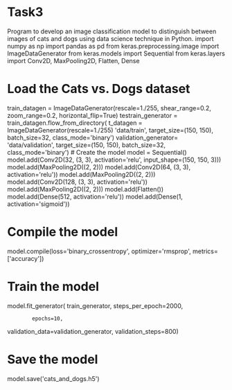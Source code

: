 # Task3
 Program to develop an image classification model to distinguish between images of cats and dogs using data science technique in Python.
import numpy as np
import pandas as pd
from keras.preprocessing.image import ImageDataGenerator
from keras.models import Sequential
from keras.layers import Conv2D, MaxPooling2D, Flatten, Dense
# Load the Cats vs. Dogs dataset
train_datagen = ImageDataGenerator(rescale=1./255, shear_range=0.2, zoom_range=0.2, horizontal_flip=True)
testrain_generator = train_datagen.flow_from_directory(
t_datagen = ImageDataGenerator(rescale=1./255)
        'data/train',
        target_size=(150, 150),
        batch_size=32,
        class_mode='binary')
validation_generator= 'data/validation',
        target_size=(150, 150),
        batch_size=32,
        class_mode='binary')
        # Create the model
model = Sequential()
model.add(Conv2D(32, (3, 3), activation='relu', input_shape=(150, 150, 3)))
model.add(MaxPooling2D((2, 2)))
model.add(Conv2D(64, (3, 3), activation='relu'))
model.add(MaxPooling2D((2, 2)))
model.add(Conv2D(128, (3, 3), activation='relu'))
model.add(MaxPooling2D((2, 2)))
model.add(Flatten())
model.add(Dense(512, activation='relu'))
model.add(Dense(1, activation='sigmoid'))
# Compile the model
model.compile(loss='binary_crossentropy',
              optimizer='rmsprop',
              metrics=['accuracy'])
# Train the model
model.fit_generator(
        train_generator,
        steps_per_epoch=2000,

            epochs=10,
validation_data=validation_generator,
        validation_steps=800)
# Save the model
model.save('cats_and_dogs.h5')








 

